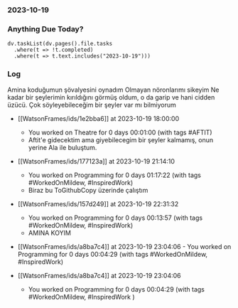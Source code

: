 ### 2023-10-19

### Anything Due Today?
```dataviewjs
dv.taskList(dv.pages().file.tasks 
  .where(t => !t.completed)
  .where(t => t.text.includes("2023-10-19")))
```
### Log

Amina koduğumun şövalyesini oynadım
Olmayan nöronlarımı sikeyim
Ne kadar bir şeylerimin kırıldığını görmüş oldum, o da garip ve hani cidden üzücü. Çok söyleyebileceğim bir şeyler var mı bilmiyorum


- [[WatsonFrames/ids/1e2bba6]] at 2023-10-19 18:00:00
    - You worked on Theatre for 0 days 00:01:00 (with tags #AFTIT)
	- Aftit'e gidecektim ama giyebilecegim bir şeyler kalmamış, onun yerine Ala ile buluştum.

- [[WatsonFrames/ids/177123a]] at 2023-10-19 21:14:10
    - You worked on Programming for 0 days 01:17:22 (with tags #WorkedOnMildew, #InspiredWork) 
    - Biraz bu ToGithubCopy üzerinde çalıştım

- [[WatsonFrames/ids/157d249]] at 2023-10-19 22:31:32
	- You worked on Programming for 0 days 00:13:57 (with tags #WorkedOnMildew, #InspiredWork)
	- AMINA KOYIM
	
- [[WatsonFrames/ids/a8ba7c4]] at 2023-10-19 23:04:06
      - You worked on Programming for 0 days 00:04:29 (with tags #WorkedOnMildew, #InspiredWork) 

-  [[WatsonFrames/ids/a8ba7c4]]  at 2023-10-19 23:04:06
      - You worked on  Programming  for  0 days 00:04:29   (with tags  #WorkedOnMildew, #InspiredWork      ) 
